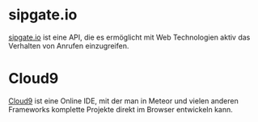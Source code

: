 # sipgate.io

[sipgate.io](http://sipgate.io) ist eine API, die es ermöglicht mit Web
Technologien aktiv das Verhalten von Anrufen einzugreifen.

# Cloud9

[Cloud9](http://c9.io) ist eine Online IDE, mit der man in Meteor und vielen
anderen Frameworks komplette Projekte direkt im Browser entwickeln kann.
